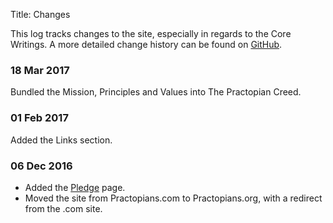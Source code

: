 Title: Changes

This log tracks changes to the site, especially in regards to the Core Writings. A more detailed change history can be found on <a href="https://github.com/hbowie/practopians/" target="ref">GitHub</a>.

### 18 Mar 2017

Bundled the Mission, Principles and Values into The Practopian Creed. 

### 01 Feb 2017

Added the Links section. 

### 06 Dec 2016  

* Added the [Pledge](pledge.html) page.  
* Moved the site from Practopians.com to Practopians.org, with a redirect from the .com site. 
